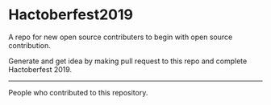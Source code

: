 # Hactoberfest2019
A repo for new open source contributers to begin with open source contribution.

Generate and get idea by making pull request to this repo and complete Hactoberfest 2019.

-----------------------------------------------------------------------------------------------------------------------------------
People who contributed to this repository.
